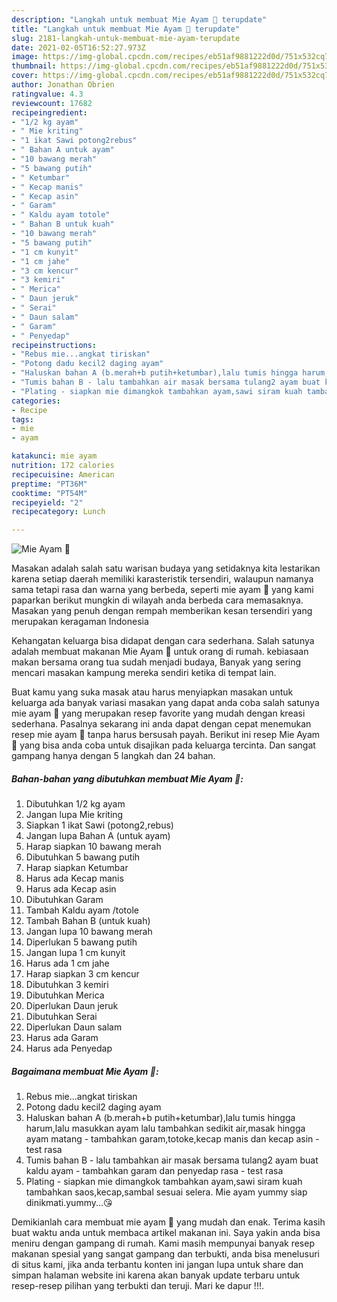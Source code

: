 ```yaml
---
description: "Langkah untuk membuat Mie Ayam 🍜 terupdate"
title: "Langkah untuk membuat Mie Ayam 🍜 terupdate"
slug: 2181-langkah-untuk-membuat-mie-ayam-terupdate
date: 2021-02-05T16:52:27.973Z
image: https://img-global.cpcdn.com/recipes/eb51af9881222d0d/751x532cq70/mie-ayam-🍜-foto-resep-utama.jpg
thumbnail: https://img-global.cpcdn.com/recipes/eb51af9881222d0d/751x532cq70/mie-ayam-🍜-foto-resep-utama.jpg
cover: https://img-global.cpcdn.com/recipes/eb51af9881222d0d/751x532cq70/mie-ayam-🍜-foto-resep-utama.jpg
author: Jonathan Obrien
ratingvalue: 4.3
reviewcount: 17682
recipeingredient:
- "1/2 kg ayam"
- " Mie kriting"
- "1 ikat Sawi potong2rebus"
- " Bahan A untuk ayam"
- "10 bawang merah"
- "5 bawang putih"
- " Ketumbar"
- " Kecap manis"
- " Kecap asin"
- " Garam"
- " Kaldu ayam totole"
- " Bahan B untuk kuah"
- "10 bawang merah"
- "5 bawang putih"
- "1 cm kunyit"
- "1 cm jahe"
- "3 cm kencur"
- "3 kemiri"
- " Merica"
- " Daun jeruk"
- " Serai"
- " Daun salam"
- " Garam"
- " Penyedap"
recipeinstructions:
- "Rebus mie...angkat tiriskan"
- "Potong dadu kecil2 daging ayam"
- "Haluskan bahan A (b.merah+b putih+ketumbar),lalu tumis hingga harum,lalu masukkan ayam lalu tambahkan sedikit air,masak hingga ayam matang - tambahkan garam,totoke,kecap manis dan kecap asin - test rasa"
- "Tumis bahan B - lalu tambahkan air masak bersama tulang2 ayam buat kaldu ayam - tambahkan garam dan penyedap rasa - test rasa"
- "Plating - siapkan mie dimangkok tambahkan ayam,sawi siram kuah tambahkan saos,kecap,sambal sesuai selera. Mie ayam yummy siap dinikmati.yummy...😘"
categories:
- Recipe
tags:
- mie
- ayam

katakunci: mie ayam 
nutrition: 172 calories
recipecuisine: American
preptime: "PT36M"
cooktime: "PT54M"
recipeyield: "2"
recipecategory: Lunch

---
```



![Mie Ayam 🍜](https://img-global.cpcdn.com/recipes/eb51af9881222d0d/751x532cq70/mie-ayam-🍜-foto-resep-utama.jpg)

Masakan adalah salah satu warisan budaya yang setidaknya kita lestarikan karena setiap daerah memiliki karasteristik tersendiri, walaupun namanya sama tetapi rasa dan warna yang berbeda, seperti mie ayam 🍜 yang kami paparkan berikut mungkin di wilayah anda berbeda cara memasaknya. Masakan yang penuh dengan rempah memberikan kesan tersendiri yang merupakan keragaman Indonesia



Kehangatan keluarga bisa didapat dengan cara sederhana. Salah satunya adalah membuat makanan Mie Ayam 🍜 untuk orang di rumah. kebiasaan makan bersama orang tua sudah menjadi budaya, Banyak yang sering mencari masakan kampung mereka sendiri ketika di tempat lain.

Buat kamu yang suka masak atau harus menyiapkan masakan untuk keluarga ada banyak variasi masakan yang dapat anda coba salah satunya mie ayam 🍜 yang merupakan resep favorite yang mudah dengan kreasi sederhana. Pasalnya sekarang ini anda dapat dengan cepat menemukan resep mie ayam 🍜 tanpa harus bersusah payah.
Berikut ini resep Mie Ayam 🍜 yang bisa anda coba untuk disajikan pada keluarga tercinta. Dan sangat gampang hanya dengan 5 langkah dan 24 bahan.


<!--inarticleads1-->

##### Bahan-bahan yang dibutuhkan membuat Mie Ayam 🍜:

1. Dibutuhkan 1/2 kg ayam
1. Jangan lupa  Mie kriting
1. Siapkan 1 ikat Sawi (potong2,rebus)
1. Jangan lupa  Bahan A (untuk ayam)
1. Harap siapkan 10 bawang merah
1. Dibutuhkan 5 bawang putih
1. Harap siapkan  Ketumbar
1. Harus ada  Kecap manis
1. Harus ada  Kecap asin
1. Dibutuhkan  Garam
1. Tambah  Kaldu ayam /totole
1. Tambah  Bahan B (untuk kuah)
1. Jangan lupa 10 bawang merah
1. Diperlukan 5 bawang putih
1. Jangan lupa 1 cm kunyit
1. Harus ada 1 cm jahe
1. Harap siapkan 3 cm kencur
1. Dibutuhkan 3 kemiri
1. Dibutuhkan  Merica
1. Diperlukan  Daun jeruk
1. Dibutuhkan  Serai
1. Diperlukan  Daun salam
1. Harus ada  Garam
1. Harus ada  Penyedap




<!--inarticleads2-->

##### Bagaimana membuat  Mie Ayam 🍜:

1. Rebus mie...angkat tiriskan
1. Potong dadu kecil2 daging ayam
1. Haluskan bahan A (b.merah+b putih+ketumbar),lalu tumis hingga harum,lalu masukkan ayam lalu tambahkan sedikit air,masak hingga ayam matang - tambahkan garam,totoke,kecap manis dan kecap asin - test rasa
1. Tumis bahan B - lalu tambahkan air masak bersama tulang2 ayam buat kaldu ayam - tambahkan garam dan penyedap rasa - test rasa
1. Plating - siapkan mie dimangkok tambahkan ayam,sawi siram kuah tambahkan saos,kecap,sambal sesuai selera. Mie ayam yummy siap dinikmati.yummy...😘




Demikianlah cara membuat mie ayam 🍜 yang mudah dan enak. Terima kasih buat waktu anda untuk membaca artikel makanan ini. Saya yakin anda bisa meniru dengan gampang di rumah. Kami masih mempunyai banyak resep makanan spesial yang sangat gampang dan terbukti, anda bisa menelusuri di situs kami, jika anda terbantu konten ini jangan lupa untuk share dan simpan halaman website ini karena akan banyak update terbaru untuk resep-resep pilihan yang terbukti dan teruji. Mari ke dapur !!!. 
